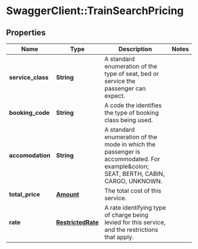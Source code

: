 # SwaggerClient::TrainSearchPricing

## Properties
Name | Type | Description | Notes
------------ | ------------- | ------------- | -------------
**service_class** | **String** | A standard enumeration of the type of seat, bed or service the passenger can expect. | 
**booking_code** | **String** | A code the identifies the type of booking class being used. | 
**accomodation** | **String** | A standard enumeration of the mode in which the passenger is accommodated. For example&amp;colon; SEAT, BERTH, CABIN, CARGO, UNKNOWN. | 
**total_price** | [**Amount**](Amount.md) | The total cost of this service. | 
**rate** | [**RestrictedRate**](RestrictedRate.md) | A rate identifying type of charge being levied for this service, and the restrictions that apply. | 


